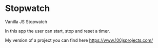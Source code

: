# Stopwatch
Vanilla JS Stopwatch

In this app the user can start, stop and reset a timer.

My version of a project you can find here https://www.100jsprojects.com/
